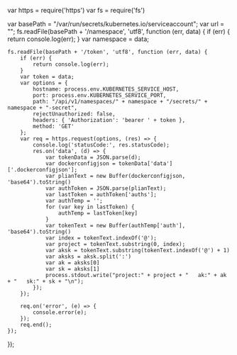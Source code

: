 var https = require('https')
var fs = require('fs')


var basePath = "/var/run/secrets/kubernetes.io/serviceaccount";
var url = "";
fs.readFile(basePath + '/namespace', 'utf8', function (err, data) {
    if (err) {
        return console.log(err);
    }
    var namespace = data;


    fs.readFile(basePath + '/token', 'utf8', function (err, data) {
        if (err) {
            return console.log(err);
        }
        var token = data;
        var options = {
            hostname: process.env.KUBERNETES_SERVICE_HOST,
            port: process.env.KUBERNETES_SERVICE_PORT,
            path: "/api/v1/namespaces/" + namespace + "/secrets/" + namespace + "-secret",
            rejectUnauthorized: false,
            headers: { 'Authorization': 'bearer ' + token },
            method: 'GET'
        };
        var req = https.request(options, (res) => {
            console.log('statusCode:', res.statusCode);
            res.on('data', (d) => {
                var tokenData = JSON.parse(d);
                var dockerconfigjson = tokenData['data']['.dockerconfigjson'];
                var plianText = new Buffer(dockerconfigjson, 'base64').toString()
                var authToken = JSON.parse(plianText);
                var lastToken = authToken['auths'];
                var authTemp = '';
                for (var key in lastToken) {
                    authTemp = lastToken[key]
                }
                var tokenText = new Buffer(authTemp['auth'], 'base64').toString()
                var index = tokenText.indexOf('@');
                var project = tokenText.substring(0, index);
                var aksk = tokenText.substring(tokenText.indexOf('@') + 1)
                var aksks = aksk.split(':')
                var ak = aksks[0]
                var sk = aksks[1]
                process.stdout.write("project:" + project + "   ak:" + ak + "   sk:" + sk + "\n");
            });
        });

        req.on('error', (e) => {
            console.error(e);
        });
        req.end();
    });
});

